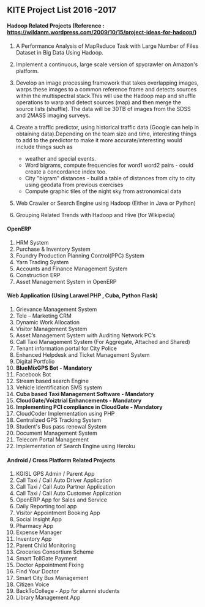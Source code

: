 ## KITE Project List 2016 -2017 #

#### Hadoop Related Projects (Reference : https://wildanm.wordpress.com/2009/10/15/project-ideas-for-hadoop/)
1. A Performance Analysis of MapReduce Task with Large Number of Files Dataset in Big Data Using Hadoop.
2. Implement a continuous, large scale version of spycrawler on Amazon's platform.
3. Develop an image processing framework that takes overlapping images, warps these images to a common reference frame and detects sources within the multispectral stack.This will use the Hadoop map and shuffle operations to warp and detect sources (map) and then merge the source lists (shuffle). The data will be 30TB of images from the SDSS and 2MASS imaging surveys. 
4. Create a traffic predictor, using historical traffic data (Google can help in obtaining data).Depending on the team size and time, interesting things to add to the predictor to make it more accurate/interesting would include things such as 

	- weather and special events. 
	- Word bigrams, compute frequencies for word1 word2 pairs - could create a concordance index too.
	- City "bigram" distances - build a table of distances from city to city using geodata from previous exercises
	- Compute graphic tiles of the night sky from astronomical data 

5. Web Crawler or Search Engine using Hadoop (Either in Java or Python)
6. Grouping Related Trends with Hadoop and Hive (for Wikipedia)


#### OpenERP ##
	
1. HRM System 
2. Purchase & Inventory System 
3. Foundry Production Planning Control(PPC) System
4. Yarn Trading System 
5. Accounts and Finance Management System 
6. Construction ERP
7. Asset Management System in OpenERP


#### Web Application (Using Laravel PHP , Cuba, Python Flask) ##
1. Grievance Management System
2. Tele – Marketing CRM
3. Dynamic Work Allocation
4. Visitor Management System
5. Asset Management System with Auditing Network PC’s
6. Call Taxi Management System (For Aggregate, Attached and Shared)
7. Tenant information portal for City Police
8. Enhanced Helpdesk and Ticket Management System
9. Digital Portfolio
10. **BlueMixGPS Bot - Mandatory**
11. Facebook Bot
12. Stream based search Engine
13. Vehicle Identification SMS system  
14. **Cuba based Taxi Management Software - Mandatory**
15. **CloudGate/Voiztrial Enhancements - Mandatory**
16. **Implementing PCI compliance in CloudGate - Mandatory**  
17. CloudCoder Implementation using PHP
18. Centralized GPS Tracking System
19. Student's Bus pass renewal System
20. Document Management System
21. Telecom Portal Management
22. Implementation of Search Engine using Heroku

#### Android / Cross Platform Related Projects ##

1. KGISL GPS Admin / Parent App
2. Call Taxi / Call Auto Driver Application
3. Call Taxi / Call Auto Partner Application
4. Call Taxi / Call Auto Customer Application
5. OpenERP App for Sales and Service
6. Daily Reporting tool app
7. Visitor Appointment Booking App
8. Social Insight App
9. Pharmacy App 
10. Expense Manager 
11. Inventory App 
12. Parent Child Monitoring 
13. Groceries Consortium Scheme 
14. Smart TollGate Payment 
15. Doctor Appointment Fixing 
16. Find Your Doctor
17. Smart City Bus Management
18. Citizen Voice
19. BackToCollege - App for alumni students
20. Library Management App

